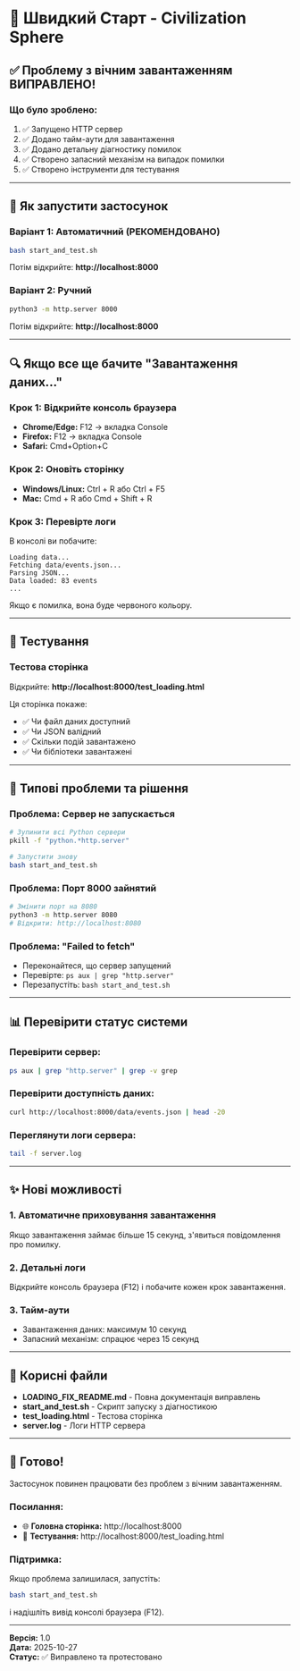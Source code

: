 # 🚀 Швидкий Старт - Civilization Sphere

## ✅ Проблему з вічним завантаженням ВИПРАВЛЕНО!

### Що було зроблено:
1. ✅ Запущено HTTP сервер
2. ✅ Додано тайм-аути для завантаження
3. ✅ Додано детальну діагностику помилок
4. ✅ Створено запасний механізм на випадок помилки
5. ✅ Створено інструменти для тестування

---

## 🎯 Як запустити застосунок

### Варіант 1: Автоматичний (РЕКОМЕНДОВАНО)
```bash
bash start_and_test.sh
```
Потім відкрийте: **http://localhost:8000**

### Варіант 2: Ручний
```bash
python3 -m http.server 8000
```
Потім відкрийте: **http://localhost:8000**

---

## 🔍 Якщо все ще бачите "Завантаження даних..."

### Крок 1: Відкрийте консоль браузера
- **Chrome/Edge:** F12 → вкладка Console
- **Firefox:** F12 → вкладка Console
- **Safari:** Cmd+Option+C

### Крок 2: Оновіть сторінку
- **Windows/Linux:** Ctrl + R або Ctrl + F5
- **Mac:** Cmd + R або Cmd + Shift + R

### Крок 3: Перевірте логи
В консолі ви побачите:
```
Loading data...
Fetching data/events.json...
Parsing JSON...
Data loaded: 83 events
...
```

Якщо є помилка, вона буде червоного кольору.

---

## 🧪 Тестування

### Тестова сторінка
Відкрийте: **http://localhost:8000/test_loading.html**

Ця сторінка покаже:
- ✅ Чи файл даних доступний
- ✅ Чи JSON валідний
- ✅ Скільки подій завантажено
- ✅ Чи бібліотеки завантажені

---

## 🐛 Типові проблеми та рішення

### Проблема: Сервер не запускається
```bash
# Зупинити всі Python сервери
pkill -f "python.*http.server"

# Запустити знову
bash start_and_test.sh
```

### Проблема: Порт 8000 зайнятий
```bash
# Змінити порт на 8080
python3 -m http.server 8080
# Відкрити: http://localhost:8080
```

### Проблема: "Failed to fetch"
- Переконайтеся, що сервер запущений
- Перевірте: `ps aux | grep "http.server"`
- Перезапустіть: `bash start_and_test.sh`

---

## 📊 Перевірити статус системи

### Перевірити сервер:
```bash
ps aux | grep "http.server" | grep -v grep
```

### Перевірити доступність даних:
```bash
curl http://localhost:8000/data/events.json | head -20
```

### Переглянути логи сервера:
```bash
tail -f server.log
```

---

## ✨ Нові можливості

### 1. Автоматичне приховування завантаження
Якщо завантаження займає більше 15 секунд, з'явиться повідомлення про помилку.

### 2. Детальні логи
Відкрийте консоль браузера (F12) і побачите кожен крок завантаження.

### 3. Тайм-аути
- Завантаження даних: максимум 10 секунд
- Запасний механізм: спрацює через 15 секунд

---

## 📁 Корисні файли

- **LOADING_FIX_README.md** - Повна документація виправлень
- **start_and_test.sh** - Скрипт запуску з діагностикою
- **test_loading.html** - Тестова сторінка
- **server.log** - Логи HTTP сервера

---

## 🎉 Готово!

Застосунок повинен працювати без проблем з вічним завантаженням.

### Посилання:
- 🌐 **Головна сторінка:** http://localhost:8000
- 🧪 **Тестування:** http://localhost:8000/test_loading.html

### Підтримка:
Якщо проблема залишилася, запустіть:
```bash
bash start_and_test.sh
```
і надішліть вивід консолі браузера (F12).

---

**Версія:** 1.0  
**Дата:** 2025-10-27  
**Статус:** ✅ Виправлено та протестовано
